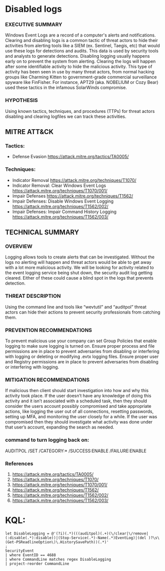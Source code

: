 # Disabled logs
### EXECUTIVE SUMMARY
Windows Event Logs are a record of a computer's alerts and notifications. Clearing and disabling logs is a common tactic of threat actors to hide their activities from alerting tools like a SIEM (ex. Sentinel, Taegis, etc) that would use these logs for detections and audits. This data is used by security tools and analysts to generate detections. Disabling logging usually happens early on to prevent the system from alerting. Clearing the logs will happen after some identifiable activity to hide the malicious activity. This type of activity has been seen in use by many threat actors, from normal hacking groups like Charming Kitten to government-grade commercial surveillance spyware like FinFisher. For instance, APT29 (aka.
NOBELIUM or Cozy Bear) used these tactics in the infamous SolarWinds compromise.

### HYPOTHESIS
Using known tactics, techniques, and procedures (TTPs) for threat actors disabling and clearing logfiles we can track these activities.

## MITRE ATT&CK
### Tactics:
- Defense Evasion https://attack.mitre.org/tactics/TA0005/

### Techniques:
- Indicator Removal https://attack.mitre.org/techniques/T1070/
- Indicator Removal: Clear Windows Event Logs https://attack.mitre.org/techniques/T1070/001/
- Impair Defenses https://attack.mitre.org/techniques/T1562/
- Impair Defenses: Disable Windows Event Logging https://attack.mitre.org/techniques/T1562/002/
- Impair Defenses: Impair Command History Logging https://attack.mitre.org/techniques/T1562/003/

## TECHNICAL SUMMARY
### OVERVIEW
Logging allows tools to create alerts that can be investigated. Without the logs no alerting will happen and threat actors would be able to get away with a lot more malicious activity. We will be looking for activity related to the event logging service being shut down, the security audit log getting cleared. Either of these could cause a blind spot in the logs that prevents detection.

### THREAT DESCRIPTION
Using the command line and tools like “wevtutil” and “auditpol” threat actors can hide their actions to prevent security professionals from catching them.

### PREVENTION RECOMMENDATIONS
To prevent malicious use your company can set Group Policies that enable logging to make sure logging is turned on. Ensure proper process and file permissions are in place to prevent adversaries from disabling or interfering with logging or deleting or modifying .evtx logging files. Ensure proper user and Registry permissions are in place to prevent adversaries from disabling or interfering with logging.

### MITIGATION RECOMMENDATIONS
If malicious then client should start investigation into how and why this activity took place. If the user doesn’t have any knowledge of doing this activity and it isn’t associated with a scheduled task, then they should consider the users account possibly compromised and take appropriate actions, like logging the user out of all connections, resetting passwords, setting up MFA, and monitoring the user closely for a while. If the user was compromised then they should investigate what activity was done under that user’s account, expanding the search as needed.

### command to turn logging back on:
AUDITPOL /SET /CATEGORY:* /SUCCESS:ENABLE /FAILURE:ENABLE

### References
1. https://attack.mitre.org/tactics/TA0005/
2. https://attack.mitre.org/techniques/T1070/
3. https://attack.mitre.org/techniques/T1070/001/
4. https://attack.mitre.org/techniques/T1562/
5. https://attack.mitre.org/techniques/T1562/002/
6. https://attack.mitre.org/techniques/T1562/003/

# KQL:
```kql
let DisableLogging = @'(?i)(.*)(((auditpol)(.+)(\/clear|\/remove|(:disable(.*):disable))|(Stop-Service(.*)-Name(.*)EventLog)|(del )?\s\(Get-PSReadlineOption\)\.HistorySavePath))(.*)'
;
SecurityEvent
| where EventID == 4688
| where CommandLine matches regex DisableLogging
| project-reorder CommandLine
```
